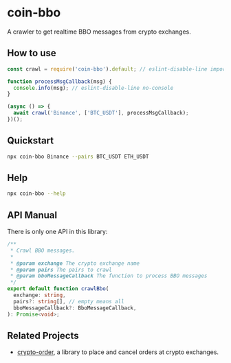 # coin-bbo

A crawler to get realtime BBO messages from crypto exchanges.

## How to use

```javascript
const crawl = require('coin-bbo').default; // eslint-disable-line import/no-unresolved

function processMsgCallback(msg) {
  console.info(msg); // eslint-disable-line no-console
}

(async () => {
  await crawl('Binance', ['BTC_USDT'], processMsgCallback);
})();
```

## Quickstart

```bash
npx coin-bbo Binance --pairs BTC_USDT ETH_USDT
```

## Help

```bash
npx coin-bbo --help
```

## API Manual

There is only one API in this library:

```typescript
/**
 * Crawl BBO messages.
 *
 * @param exchange The crypto exchange name
 * @param pairs The pairs to crawl
 * @param bboMessageCallback The function to process BBO messages
 */
export default function crawlBbo(
  exchange: string,
  pairs?: string[], // empty means all
  bboMessageCallback?: BboMessageCallback,
): Promise<void>;
```

## Related Projects

- [crypto-order](https://www.npmjs.com/package/crypto-order), a library to place and cancel orders at crypto exchanges.
